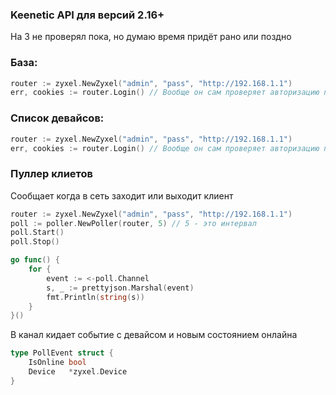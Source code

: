 ### Keenetic API для версий 2.16+
На 3 не проверял пока, но думаю время придёт рано или поздно

### База:
```go
router := zyxel.NewZyxel("admin", "pass", "http://192.168.1.1")
err, cookies := router.Login() // Вообще он сам проверяет авторизацию при любом запросе и когда надо перезаходит
```

### Список девайсов:
```go
router := zyxel.NewZyxel("admin", "pass", "http://192.168.1.1")
err, cookies := router.Login() // Вообще он сам проверяет авторизацию при любом запросе и когда надо перезаходит
```

### Пуллер клиетов
Сообщает когда в сеть заходит или выходит клиент

```go
router := zyxel.NewZyxel("admin", "pass", "http://192.168.1.1")
poll := poller.NewPoller(router, 5) // 5 - это интервал
poll.Start()
poll.Stop()

go func() {
	for {
		event := <-poll.Channel
		s, _ := prettyjson.Marshal(event)
		fmt.Println(string(s))
	}
}()
```

В канал кидает событие с девайсом и новым состоянием онлайна

```go
type PollEvent struct {
	IsOnline bool
	Device   *zyxel.Device
}
```